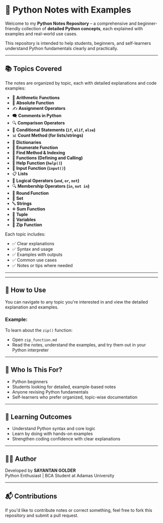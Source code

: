 # 📘 Python Notes with Examples

Welcome to my **Python Notes Repository** – a comprehensive and beginner-friendly collection of **detailed Python concepts**, each explained with examples and real-world use cases.

This repository is intended to help students, beginners, and self-learners understand Python fundamentals clearly and practically.

---

## 📚 Topics Covered

The notes are organized by topic, each with detailed explanations and code examples:

- 🔢 **Arithmetic Functions**
- 🧮 **Absolute Function**
- ✍️ **Assignment Operators**
- 🗨️ **Comments in Python**
- 🔍 **Comparison Operators**
- 🧠 **Conditional Statements (`if`, `elif`, `else`)**
- 📊 **Count Method (for lists/strings)**
- 📒 **Dictionaries**
- 🔢 **Enumerate Function**
- 📌 **Find Method & Indexing**
- 🧩 **Functions (Defining and Calling)**
- 📖 **Help Function (`help()`)**
- 🎤 **Input Function (`input()`)**
- 📋 **Lists**
- 🤔 **Logical Operators (`and`, `or`, `not`)**
- 🔍 **Membership Operators (`in`, `not in`)**
- 🎯 **Round Function**
- 🧮 **Set**
- 🔤 **Strings**
- ➕ **Sum Function**
- 🔢 **Tuple**
- 🧠 **Variables**
- 🔗 **Zip Function**

Each topic includes:
- ✅ Clear explanations
- ✅ Syntax and usage
- ✅ Examples with outputs
- ✅ Common use cases
- ✅ Notes or tips where needed

---


---

## 🚀 How to Use

You can navigate to any topic you're interested in and view the detailed explanation and examples.

### Example:
To learn about the `zip()` function:
- Open `zip_function.md`
- Read the notes, understand the examples, and try them out in your Python interpreter

---

## 🎯 Who Is This For?

- Python beginners
- Students looking for detailed, example-based notes
- Anyone revising Python fundamentals
- Self-learners who prefer organized, topic-wise documentation

---

## 🧠 Learning Outcomes

- Understand Python syntax and core logic
- Learn by doing with hands-on examples
- Strengthen coding confidence with clear explanations

---

## 👨‍💻 Author

Developed by **SAYANTAN GOLDER**  
Python Enthusiast | BCA Student at Adamas University

---

## 📬 Contributions

If you'd like to contribute notes or correct something, feel free to fork this repository and submit a pull request.


